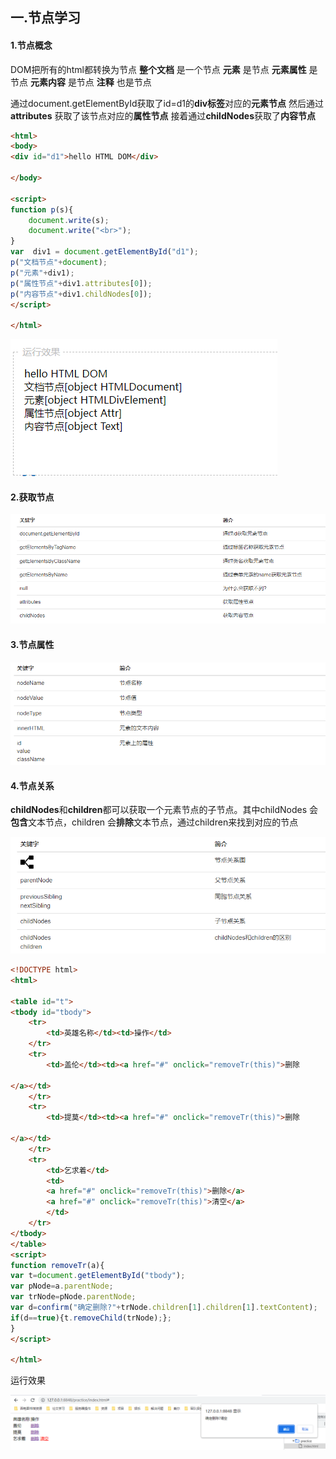 ## 一.节点学习

#### 1.节点概念

DOM把所有的html都转换为节点
**整个文档** 是一个节点
**元素** 是节点
**元素属性** 是节点
**元素内容** 是节点
**注释** 也是节点

通过document.getElementById获取了id=d1的**div标签**对应的**元素节点**
然后通过**attributes** 获取了该节点对应的**属性节点**
接着通过**childNodes**获取了**内容节点**

~~~html
<html>
<body>
<div id="d1">hello HTML DOM</div>
  
</body>
  
<script>
function p(s){
    document.write(s);
    document.write("<br>");
}
var  div1 = document.getElementById("d1");
p("文档节点"+document);
p("元素"+div1);
p("属性节点"+div1.attributes[0]);
p("内容节点"+div1.childNodes[0]);
</script>
  
</html>
~~~

![image-20230626154316237](https://raw.githubusercontent.com/201819830tsx/pic/master/img/image-20230626154316237.png)

#### 2.获取节点

![image-20230626154413804](https://raw.githubusercontent.com/201819830tsx/pic/master/img/image-20230626154413804.png)

#### 3.节点属性

![image-20230626154438219](https://raw.githubusercontent.com/201819830tsx/pic/master/img/image-20230626154438219.png)

#### 4.节点关系

**childNodes**和**children**都可以获取一个元素节点的子节点。其中childNodes 会**包含**文本节点，children 会**排除**文本节点，通过children来找到对应的节点

![image-20230626154541465](https://raw.githubusercontent.com/201819830tsx/pic/master/img/image-20230626154541465.png)

~~~HTML
<!DOCTYPE html>
<html>
 
<table id="t">
<tbody id="tbody">
    <tr>
        <td>英雄名称</td><td>操作</td>
    </tr>
    <tr>
        <td>盖伦</td><td><a href="#" onclick="removeTr(this)">删除
 
</a></td>
    </tr>
    <tr>
        <td>提莫</td><td><a href="#" onclick="removeTr(this)">删除
 
</a></td>
    </tr>
    <tr>
        <td>乞求着</td>
		<td>
		<a href="#" onclick="removeTr(this)">删除</a>
		<a href="#" onclick="removeTr(this)">清空</a>
		</td>
    </tr>
</tbody>
</table>
<script>
function removeTr(a){
var t=document.getElementById("tbody");
var pNode=a.parentNode;
var trNode=pNode.parentNode;
var d=confirm("确定删除?"+trNode.children[1].children[1].textContent);
if(d==true){t.removeChild(trNode);};
}
</script>
 
</html>
~~~

运行效果

![image-20230626154703001](https://raw.githubusercontent.com/201819830tsx/pic/master/img/image-20230626154703001.png)

